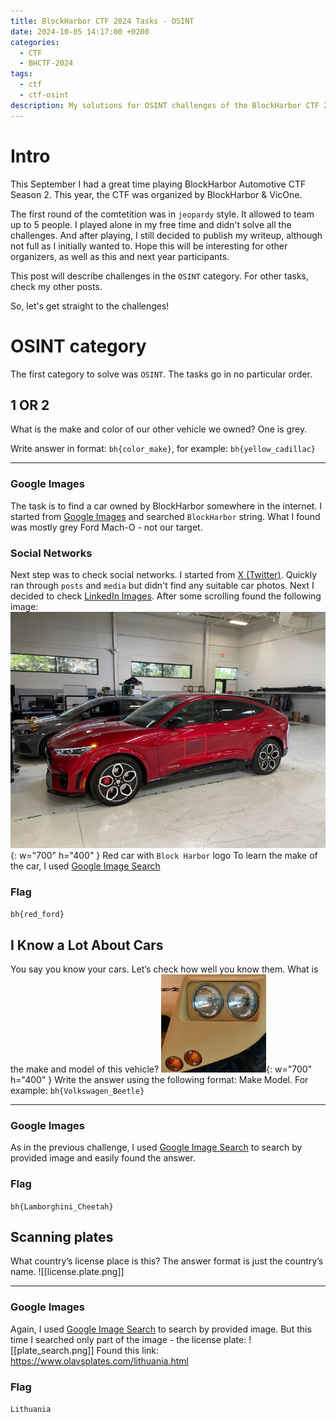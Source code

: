 ```yaml
---
title: BlockHarbor CTF 2024 Tasks - OSINT
date: 2024-10-05 14:17:00 +0200
categories:
  - CTF
  - BHCTF-2024
tags:
  - ctf
  - ctf-osint
description: My solutions for OSINT challenges of the BlockHarbor CTF 2024
---
```


# Intro

This September I had a great time playing BlockHarbor Automotive CTF Season 2. This year, the CTF was organized by 
BlockHarbor & VicOne. 

The first round of the comtetition was in `jeopardy` style. It allowed to team up to 5 people. I played alone in my free
time and didn't solve all the challenges. And after playing, I still decided to publish my writeup, although not full as
I initially wanted to. Hope this will be interesting for other organizers, as well as this and next year participants.

This post will describe challenges in the `OSINT` category. For other tasks, check my other posts.

So, let's get straight to the challenges!

# OSINT category
The first category to solve was  `OSINT`. The tasks go in no particular order.

## 1 OR 2

What is the make and color of our other vehicle we owned? One is grey.

Write answer in format: `bh{color_make}`, for example: `bh{yellow_cadillac}`

---

### Google Images
The task is to find a car owned by BlockHarbor somewhere in the internet. I started from [Google Images](https://images.google.com/) and searched `BlockHarbor` string. What I found was mostly grey Ford Mach-O - not our target. 

### Social Networks
Next step was to check social networks. I started from [X (Twitter)](https://x.com/Block_Harbor). Quickly ran through `posts` and `media` but didn't find any suitable car photos.
Next I decided to check [LinkedIn Images](https://www.linkedin.com/company/block-harbor/posts/?feedView=images). 
After some scrolling found the following image:
![red-car](assets/img/2024-10-05-block_harbor_ctf_2024_osint/1_or_2.png){: w="700" h="400" }
Red car with `Block Harbor` logo
To learn the make of the car, I used [Google Image Search](https://images.google.com/)
### Flag
`bh{red_ford}`

## I Know a Lot About Cars
You say you know your cars. Let’s check how well you know them. What is the make and model of this vehicle? 
![red-car](assets/img/2024-10-05-block_harbor_ctf_2024_osint/iknowcars.png){: w="700" h="400" }
Write the answer using the following format: Make Model. For example: `bh{Volkswagen_Beetle}`

---
### Google Images
As in the previous challenge, I used [Google Image Search](https://images.google.com/) to search by provided image and easily found the answer.
### Flag
`bh{Lamborghini_Cheetah}`

## Scanning plates
What country’s license place is this? The answer format is just the country’s name.
![[license.plate.png]]

---
### Google Images
Again, I used [Google Image Search](https://images.google.com/) to search by provided image. But this time I searched only part of the image - the license plate:
![[plate_search.png]]
Found this link: https://www.olavsplates.com/lithuania.html
### Flag
`Lithuania`